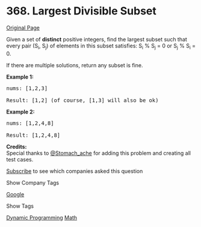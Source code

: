 # 368. Largest Divisible Subset

[Original Page](https://leetcode.com/problems/largest-divisible-subset/)

Given a set of **distinct** positive integers, find the largest subset such that every pair (S<sub>i</sub>, S<sub>j</sub>) of elements in this subset satisfies: S<sub>i</sub> % S<sub>j</sub> = 0 or S<sub>j</sub> % S<sub>i</sub> = 0.

If there are multiple solutions, return any subset is fine.

**Example 1:**

<pre>nums: [1,2,3]

Result: [1,2] (of course, [1,3] will also be ok)
</pre>

**Example 2:**

<pre>nums: [1,2,4,8]

Result: [1,2,4,8]
</pre>

**Credits:**  
Special thanks to [@Stomach_ache](https://leetcode.com/stomach_ache) for adding this problem and creating all test cases.

<div>

[Subscribe](/subscribe/) to see which companies asked this question

</div>

<div>

<div id="company_tags" class="btn btn-xs btn-warning">Show Company Tags</div>

<span class="hidebutton">[Google](/company/google/)</span></div>

<div>

<div id="tags" class="btn btn-xs btn-warning">Show Tags</div>

<span class="hidebutton">[Dynamic Programming](/tag/dynamic-programming/) [Math](/tag/math/)</span></div>